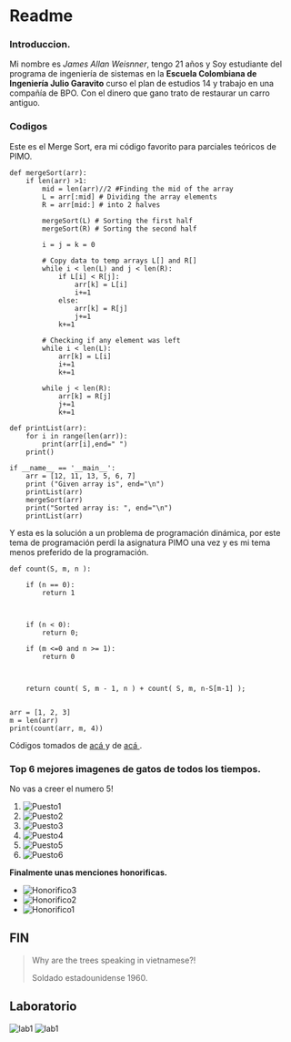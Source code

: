 ﻿# Readme

### Introduccion.
Mi nombre es *James Allan Weisnner*, tengo 21 años y Soy estudiante del programa de ingeniería de sistemas en la **Escuela Colombiana de Ingeniería Julio Garavito** curso el plan de estudios 14 y trabajo en una compañía de BPO. Con el dinero que gano trato de restaurar un carro antiguo.

### Codigos

Este es el Merge Sort, era mi código favorito para parciales teóricos de PIMO.

 
	def mergeSort(arr): 
	    if len(arr) >1: 
	        mid = len(arr)//2 #Finding the mid of the array 
	        L = arr[:mid] # Dividing the array elements  
	        R = arr[mid:] # into 2 halves 
	  
	        mergeSort(L) # Sorting the first half 
	        mergeSort(R) # Sorting the second half 
	  
	        i = j = k = 0
	          
	        # Copy data to temp arrays L[] and R[] 
	        while i < len(L) and j < len(R): 
	            if L[i] < R[j]: 
	                arr[k] = L[i] 
	                i+=1
	            else: 
	                arr[k] = R[j] 
	                j+=1
	            k+=1
	          
	        # Checking if any element was left 
	        while i < len(L): 
	            arr[k] = L[i] 
	            i+=1
	            k+=1
	          
	        while j < len(R): 
	            arr[k] = R[j] 
	            j+=1
	            k+=1
	  
	def printList(arr): 
	    for i in range(len(arr)):         
	        print(arr[i],end=" ") 
	    print() 
	   
	if __name__ == '__main__': 
	    arr = [12, 11, 13, 5, 6, 7]  
	    print ("Given array is", end="\n")  
	    printList(arr) 
	    mergeSort(arr) 
	    print("Sorted array is: ", end="\n") 
	    printList(arr) 


Y esta es la solución a un problema de programación dinámica, por este tema de programación perdí la asignatura PIMO una vez y es mi tema menos preferido de la programación. 

	def count(S, m, n ): 
	  
	    if (n == 0): 
	        return 1
	  
	     
	    
	    if (n < 0): 
	        return 0; 
	  
	    if (m <=0 and n >= 1): 
	        return 0
	  
	  
	 
	    return count( S, m - 1, n ) + count( S, m, n-S[m-1] ); 
	  
	 
	arr = [1, 2, 3] 
	m = len(arr) 
	print(count(arr, m, 4)) 

Códigos  tomados de [acá ](https://www.geeksforgeeks.org/merge-sort/) y de [acá ](https://www.geeksforgeeks.org/coin-change-dp-7/).

###  Top 6 mejores imagenes de gatos de todos los tiempos.

No vas a creer el numero 5!

1.  ![Puesto1](5pics/6.jpg) 
2.  ![Puesto2](5pics/5.jpg)
3.  ![Puesto3](5pics/4.jpg)
4.  ![Puesto4](5pics/3.jpg)
5.  ![Puesto5](5pics/2.jpg)
6.  ![Puesto6](5pics/1.jpg)

**Finalmente unas menciones honorificas.**

* ![Honorifico3](5pics/h3.jpg)
* ![Honorifico2](5pics/h2.jpg)
* ![Honorifico1](5pics/h1.jpg)

## FIN

> Why are the trees speaking in vietnamese?!
>   
> Soldado estadounidense 1960.

## Laboratorio

![lab1](5pics/git1.png)
![lab1](5pics/git2.png)
